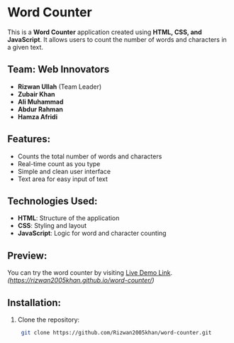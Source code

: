 # Word Counter

This is a **Word Counter** application created using **HTML, CSS, and JavaScript**. It allows users to count the number of words and characters in a given text.

## Team: Web Innovators
- **Rizwan Ullah** (Team Leader)
- **Zubair Khan**
- **Ali Muhammad**
- **Abdur Rahman**
- **Hamza Afridi**

## Features:
- Counts the total number of words and characters
- Real-time count as you type
- Simple and clean user interface
- Text area for easy input of text

## Technologies Used:
- **HTML**: Structure of the application
- **CSS**: Styling and layout
- **JavaScript**: Logic for word and character counting

## Preview:

You can try the word counter by visiting [Live Demo Link](#). *(https://rizwan2005khan.github.io/word-counter/)*

## Installation:

1. Clone the repository:
   ```bash
    git clone https://github.com/Rizwan2005khan/word-counter.git
